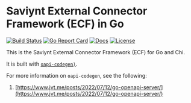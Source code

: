 # Saviynt External Connector Framework (ECF) in Go

[![Build Status][build-status-svg]][build-status-url]
[![Go Report Card][goreport-svg]][goreport-url]
[![Docs][docs-godoc-svg]][docs-godoc-url]
[![License][license-svg]][license-url]

This is the Saviynt External Connector Framework (ECF) for Go and Chi.

It is built with [`oapi-codegen)`](https://github.com/deepmap/oapi-codegen).

For more information on `oapi-codegen`, see the following:

1. [https://www.jvt.me/posts/2022/07/12/go-openapi-server/](https://www.jvt.me/posts/2022/07/12/go-openapi-server/)

 [used-by-svg]: https://sourcegraph.com/github.com/grokify/go-saviyntecf/-/badge.svg
 [used-by-url]: https://sourcegraph.com/github.com/grokify/go-saviyntecf?badge
 [build-status-svg]: https://github.com/grokify/go-saviyntecf/workflows/test/badge.svg
 [build-status-url]: https://github.com/grokify/go-saviyntecf/actions/workflows/test.yaml
 [goreport-svg]: https://goreportcard.com/badge/github.com/grokify/go-saviyntecf
 [goreport-url]: https://goreportcard.com/report/github.com/grokify/go-saviyntecf
 [codeclimate-status-svg]: https://codeclimate.com/github/grokify/go-saviyntecf/badges/gpa.svg
 [codeclimate-status-url]: https://codeclimate.com/github/grokify/go-saviyntecf
 [docs-godoc-svg]: https://pkg.go.dev/badge/github.com/grokify/go-saviyntecf
 [docs-godoc-url]: https://pkg.go.dev/github.com/grokify/go-saviyntecf
 [loc-svg]: https://tokei.rs/b1/github/grokify/go-saviyntecf
 [repo-url]: https://github.com/grokify/go-saviyntecf
 [license-svg]: https://img.shields.io/badge/license-MIT-blue.svg
 [license-url]: https://github.com/grokify/go-saviyntecf/blob/master/LICENSE
